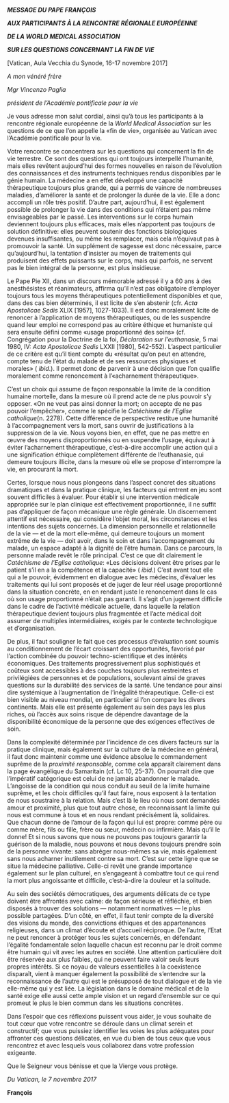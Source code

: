 ***MESSAGE DU PAPE FRANÇOIS***

***AUX PARTICIPANTS À LA RENCONTRE RÉGIONALE EUROPÉENNE***

***DE LA WORLD MEDICAL ASSOCIATION***

***SUR LES QUESTIONS CONCERNANT LA FIN DE VIE***

\[Vatican, Aula Vecchia du Synode, 16-17 novembre 2017\]

*A mon vénéré frère*

*Mgr Vincenzo Paglia*

*président de l’Académie pontificale pour la vie*

Je vous adresse mon salut cordial, ainsi qu’à tous les participants à la rencontre régionale européenne de la *World Medical Association* sur les questions de ce que l’on appelle la «fin de vie», organisée au Vatican avec l’Académie pontificale pour la vie.

Votre rencontre se concentrera sur les questions qui concernent la fin de vie terrestre. Ce sont des questions qui ont toujours interpellé l’humanité, mais elles revêtent aujourd’hui des formes nouvelles en raison de l’évolution des connaissances et des instruments techniques rendus disponibles par le génie humain. La médecine a en effet développé une capacité thérapeutique toujours plus grande, qui a permis de vaincre de nombreuses maladies, d’améliorer la santé et de prolonger la durée de la vie. Elle a donc accompli un rôle très positif. D’autre part, aujourd’hui, il est également possible de prolonger la vie dans des conditions qui n’étaient pas même envisageables par le passé. Les interventions sur le corps humain deviennent toujours plus efficaces, mais elles n’apportent pas toujours de solution définitive: elles peuvent soutenir des fonctions biologiques devenues insuffisantes, ou même les remplacer, mais cela n’équivaut pas à promouvoir la santé. Un supplément de sagesse est donc nécessaire, parce qu’aujourd’hui, la tentation d’insister au moyen de traitements qui produisent des effets puissants sur le corps, mais qui parfois, ne servent pas le bien intégral de la personne, est plus insidieuse.

Le Pape Pie XII, dans un discours mémorable adressé il y a 60 ans à des anesthésistes et réanimateurs, affirma qu’il n’est pas obligatoire d’employer toujours tous les moyens thérapeutiques potentiellement disponibles et que, dans des cas bien déterminés, il est licite de s’en abstenir (cfr. *Acta Apostolicae Sedis* XLIX \[1957\], 1027-1033). Il est donc moralement licite de renoncer à l’application de moyens thérapeutiques, ou de les suspendre quand leur emploi ne correspond pas au critère éthique et humaniste qui sera ensuite défini comme «usage proportionné des soins» (cf. Congrégation pour la Doctrine de la foi, *Déclaration sur l’euthanasie*, 5 mai 1980, IV: *Acta Apostolicae Sedis* LXXII \[1980\], 542-552). L’aspect particulier de ce critère est qu’il tient compte du «résultat qu’on peut en attendre, compte tenu de l’état du malade et de ses ressources physiques et morales» ( *ibid*.). Il permet donc de parvenir à une décision que l’on qualifie moralement comme renoncement à l’«acharnement thérapeutique».

C’est un choix qui assume de façon responsable la limite de la condition humaine mortelle, dans la mesure où il prend acte de ne plus pouvoir s’y opposer. «On ne veut pas ainsi donner la mort; on accepte de ne pas pouvoir l’empêcher», comme le spécifie le *Catéchisme de l’Eglise catholique*(n. 2278). Cette différence de perspective restitue une humanité à l’accompagnement vers la mort, sans ouvrir de justifications à la suppression de la vie. Nous voyons bien, en effet, que ne pas mettre en œuvre des moyens disproportionnés ou en suspendre l’usage, équivaut à éviter l’acharnement thérapeutique, c’est-à-dire accomplir une action qui a une signification éthique complètement différente de l’euthanasie, qui demeure toujours illicite, dans la mesure où elle se propose d’interrompre la vie, en procurant la mort.

Certes, lorsque nous nous plongeons dans l’aspect concret des situations dramatiques et dans la pratique clinique, les facteurs qui entrent en jeu sont souvent difficiles à évaluer. Pour établir si une intervention médicale appropriée sur le plan clinique est effectivement proportionnée, il ne suffit pas d’appliquer de façon mécanique une règle générale. Un discernement attentif est nécessaire, qui considère l’objet moral, les circonstances et les intentions des sujets concernés. La dimension personnelle et relationnelle de la vie — et de la mort elle-même, qui demeure toujours un moment extrême de la vie — doit avoir, dans le soin et dans l’accompagnement du malade, un espace adapté à la dignité de l’être humain. Dans ce parcours, la personne malade revêt le rôle principal. C’est ce que dit clairement le *Catéchisme de l’Eglise catholique*: «Les décisions doivent être prises par le patient s’il en a la compétence et la capacité» ( *ibid.*) C’est avant tout elle qui a le pouvoir, évidemment en dialogue avec les médecins, d’évaluer les traitements qui lui sont proposés et de juger de leur réel usage proportionné dans la situation concrète, en en rendant juste le renoncement dans le cas où son usage proportionné n’était pas garanti. Il s’agit d’un jugement difficile dans le cadre de l’activité médicale actuelle, dans laquelle la relation thérapeutique devient toujours plus fragmentée et l’acte médical doit assumer de multiples intermédiaires, exigés par le contexte technologique et d’organisation.

De plus, il faut souligner le fait que ces processus d’évaluation sont soumis au conditionnement de l’écart croissant des opportunités, favorisé par l’action combinée du pouvoir techno-scientifique et des intérêts économiques. Des traitements progressivement plus sophistiqués et coûteux sont accessibles à des couches toujours plus restreintes et privilégiées de personnes et de populations, soulevant ainsi de graves questions sur la durabilité des services de la santé. Une tendance pour ainsi dire systémique à l’augmentation de l’inégalité thérapeutique. Celle-ci est bien visible au niveau mondial, en particulier si l’on compare les divers continents. Mais elle est présente également au sein des pays les plus riches, où l’accès aux soins risque de dépendre davantage de la disponibilité économique de la personne que des exigences effectives de soin.

Dans la complexité déterminée par l’incidence de ces divers facteurs sur la pratique clinique, mais également sur la culture de la médecine en général, il faut donc maintenir comme une évidence absolue le commandement suprême de la *proximité responsable*, comme cela apparaît clairement dans la page évangélique du Samaritain (cf. Lc 10, 25-37). On pourrait dire que l’impératif catégorique est celui de ne jamais abandonner le malade. L’angoisse de la condition qui nous conduit au seuil de la limite humaine suprême, et les choix difficiles qu’il faut faire, nous exposent à la tentation de nous soustraire à la relation. Mais c’est là le lieu où nous sont demandés amour et proximité, plus que tout autre chose, en reconnaissant la limite qui nous est commune à tous et en nous rendant précisément là, solidaires. Que chacun donne de l’amour de la façon qui lui est propre: comme père ou comme mère, fils ou fille, frère ou sœur, médecin ou infirmière. Mais qu’il le donne! Et si nous savons que nous ne pouvons pas toujours garantir la guérison de la maladie, nous pouvons et nous devons toujours prendre soin de la personne vivante: sans abréger nous-mêmes sa vie, mais également sans nous acharner inutilement contre sa mort. C’est sur cette ligne que se situe la médecine palliative. Celle-ci revêt une grande importance également sur le plan culturel, en s’engageant à combattre tout ce qui rend la mort plus angoissante et difficile, c’est-à-dire la douleur et la solitude.

Au sein des sociétés démocratiques, des arguments délicats de ce type doivent être affrontés avec calme: de façon sérieuse et réfléchie, et bien disposés à trouver des solutions — notamment normatives — le plus possible partagées. D’un côté, en effet, il faut tenir compte de la diversité des visions du monde, des convictions éthiques et des appartenances religieuses, dans un climat d’écoute et d’accueil réciproque. De l’autre, l’Etat ne peut renoncer à protéger tous les sujets concernés, en défendant l’égalité fondamentale selon laquelle chacun est reconnu par le droit comme être humain qui vit avec les autres en société. Une attention particulière doit être réservée aux plus faibles, qui ne peuvent faire valoir seuls leurs propres intérêts. Si ce noyau de valeurs essentielles à la coexistence disparaît, vient à manquer également la possibilité de s’entendre sur la reconnaissance de l’autre qui est le présupposé de tout dialogue et de la vie elle-même qui y est liée. La législation dans le domaine médical et de la santé exige elle aussi cette ample vision et un regard d’ensemble sur ce qui promeut le plus le bien commun dans les situations concrètes.

Dans l’espoir que ces réflexions puissent vous aider, je vous souhaite de tout cœur que votre rencontre se déroule dans un climat serein et constructif; que vous puissiez identifier les voies les plus adéquates pour affronter ces questions délicates, en vue du bien de tous ceux que vous rencontrez et avec lesquels vous collaborez dans votre profession exigeante.

Que le Seigneur vous bénisse et que la Vierge vous protège.

*Du Vatican, le 7 novembre 2017*

**François**
